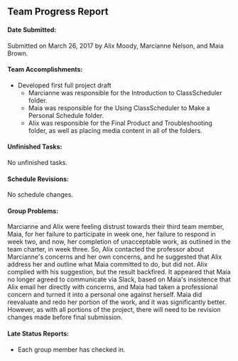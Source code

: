 ## **Team Progress Report**

#### **Date Submitted:**

Submitted on March 26, 2017 by Alix Moody, Marcianne Nelson, and Maia Brown. 

#### **Team Accomplishments:**

* Developed first full project draft
  * Marcianne was responsible for the Introduction to ClassScheduler folder.
  * Maia was responsible for the Using ClassScheduler to Make a Personal Schedule folder.
  * Alix was responsible for the Final Product and Troubleshooting folder, as well as placing media content in all of the folders. 

#### **Unfinished Tasks:**

No unfinished tasks. 

#### **Schedule Revisions:**

No schedule changes.  

#### **Group Problems:**

Marcianne and Alix were feeling distrust towards their third team member, Maia, for her failure to participate in week one, her failure to respond in week two, and now, her completion of unacceptable work, as outlined in the team charter, in week three. So, Alix contacted the professor about Marcianne's concerns and her own concerns, and he suggested that Alix address her and outline what Maia committed to do, but did not. Alix complied with his suggestion, but the result backfired. It appeared that Maia no longer agreed to communicate via Slack, based on Maia's insistence that Alix email her directly with concerns, and Maia had taken a professional concern and turned it into a personal one against herself. Maia did reevaluate and redo her portion of the work, and it was significantly better. However, as with all portions of the project, there will need to be revision changes made before final submission. 

#### **Late Status Reports:**

* Each group member has checked in. 
